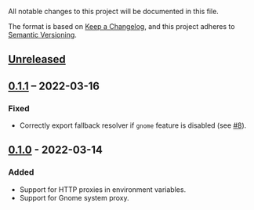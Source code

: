 All notable changes to this project will be documented in this file.

The format is based on [Keep a Changelog](https://keepachangelog.com/en/1.0.0/),
and this project adheres to [Semantic Versioning](https://semver.org/spec/v2.0.0.html).

## [Unreleased]

## [0.1.1] – 2022-03-16

### Fixed
- Correctly export fallback resolver if `gnome` feature is disabled (see [#8]).

[#8]: https://codeberg.org/flausch/system_proxy.rs/issues/8

## [0.1.0] - 2022-03-14

### Added
- Support for HTTP proxies in environment variables.
- Support for Gnome system proxy.

[Unreleased]: https://codeberg.org/flausch/system_proxy.rs/compare/v0.1.1...HEAD
[0.1.1]: https://codeberg.org/flausch/system_proxy.rs/compare/v0.1.0...v0.1.1
[0.1.0]: https://codeberg.org/flausch/system_proxy.rs/src/tag/v0.1.0

